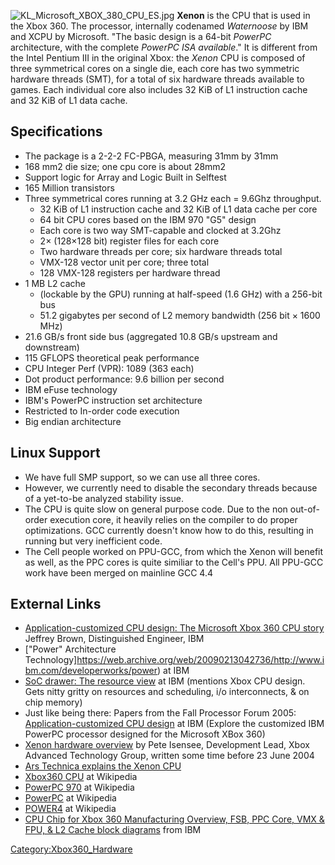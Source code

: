 ![KL_Microsoft_XBOX_380_CPU_ES.jpg‎](KL_Microsoft_XBOX_380_CPU_ES.jpg‎
"KL_Microsoft_XBOX_380_CPU_ES.jpg‎") **Xenon** is the CPU that is used
in the Xbox 360. The processor, internally codenamed *Waternoose* by IBM
and XCPU by Microsoft. "The basic design is a 64-bit *PowerPC*
architecture, with the complete *PowerPC ISA available*."
It is different from the Intel Pentium III in the original Xbox: the
*Xenon* CPU is composed of three symmetrical cores on a single die, each
core has two symmetric hardware threads (SMT), for a total of six
hardware threads available to games. Each individual core also includes
32 KiB of L1 instruction cache and 32 KiB of L1 data cache.

## Specifications

  - The package is a 2-2-2 FC-PBGA, measuring 31mm by 31mm
  - 168 mm2 die size; one cpu core is about 28mm2
  - Support logic for Array and Logic Built in Selftest
  - 165 Million transistors
  - Three symmetrical cores running at 3.2 GHz each = 9.6Ghz throughput.
      - 32 KiB of L1 instruction cache and 32 KiB of L1 data cache per
        core
      - 64 bit CPU cores based on the IBM 970 "G5" design
      - Each core is two way SMT-capable and clocked at 3.2Ghz
      - 2× (128×128 bit) register files for each core
      - Two hardware threads per core; six hardware threads total
      - VMX-128 vector unit per core; three total
      - 128 VMX-128 registers per hardware thread
  - 1 MB L2 cache
      - (lockable by the GPU) running at half-speed (1.6 GHz) with a
        256-bit bus
      - 51.2 gigabytes per second of L2 memory bandwidth (256 bit × 1600
        MHz)
  - 21.6 GB/s front side bus (aggregated 10.8 GB/s upstream and
    downstream)
  - 115 GFLOPS theoretical peak performance
  - CPU Integer Perf (VPR): 1089 (363 each)
  - Dot product performance: 9.6 billion per second
  - IBM eFuse technology
  - IBM's PowerPC instruction set architecture
  - Restricted to In-order code execution
  - Big endian architecture

## Linux Support

  - We have full SMP support, so we can use all three cores.
  - However, we currently need to disable the secondary threads because
    of a yet-to-be analyzed stability issue.
  - The CPU is quite slow on general purpose code. Due to the non
    out-of-order execution core, it heavily relies on the compiler to do
    proper optimizations. GCC currently doesn't know how to do this,
    resulting in running but very inefficient code.
  - The Cell people worked on PPU-GCC, from which the Xenon will benefit
    as well, as the PPC cores is quite similiar to the Cell's PPU. All
    PPU-GCC work have been merged on mainline GCC 4.4

## External Links

  - [Application-customized CPU design: The Microsoft Xbox 360 CPU
    story](https://web.archive.org/web/20081205055833/http://www-128.ibm.com:80/developerworks/power/library/pa-fpfxbox/index.html?ca=drs-)
    Jeffrey Brown, Distinguished Engineer, IBM
  - ["Power" Architecture
    Technology]https://web.archive.org/web/20090213042736/http://www.ibm.com/developerworks/power) at IBM
  - [SoC drawer: The resource
    view](http://www.ibm.com/developerworks/library/pa-soc1/) at IBM
    (mentions Xbox CPU design. Gets nitty gritty on resources and
    scheduling, i/o interconnects, & on chip memory)
  - Just like being there: Papers from the Fall Processor Forum 2005:
   [Application-customized CPU design](https://web.archive.org/web/20090501114949/www.ibm.com/developerworks/power/library/pa-fpfxbox/)
   at IBM (Explore the customized IBM PowerPC processor designed for
   the Microsoft XBox 360)
  - [Xenon hardware overview](https://xbox-scene.xbins.org/forums/index.php?showtopic=231928)
    by Pete Isensee, Development Lead, Xbox Advanced Technology Group,
    written some time before 23 June 2004
  - [Ars Technica explains the Xenon CPU](http://arstechnica.com/old/content/2005/06/xbox360-2.ars)
  - [Xbox360 CPU](http://en.wikipedia.org/wiki/Xenon_(processor)) at
    Wikipedia
  - [PowerPC 970](http://en.wikipedia.org/wiki/PowerPC_G5) at Wikipedia
  - [PowerPC](http://en.wikipedia.org/wiki/PowerPC) at Wikipedia
  - [POWER4](http://en.wikipedia.org/wiki/POWER4) at Wikipedia
  - [CPU Chip for Xbox 360 Manufacturing Overview, FSB, PPC Core, VMX & FPU, & L2 Cache block diagrams](https://web.archive.org/web/20100328024533/http://www.ccw.com.cn/notebook/pczx/sy/htm2005/20051028_16OMI.htm)
    from IBM

[Category:Xbox360_Hardware](Category:Xbox360_Hardware "wikilink")